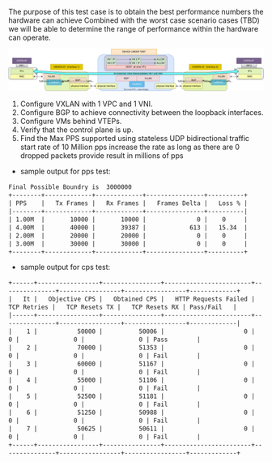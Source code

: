 The purpose of this test case is to obtain the best performance numbers the hardware can achieve
Combined with the worst case scenario cases (TBD) we will be able to determine the range of performance within the hardware can operate.

![vxlan_1vpc_1ip](../../../images/test_vxlan_1vpc_1ip.svg)

1. Configure VXLAN with 1 VPC and 1 VNI.
2. Configure BGP to achieve connectivity between the loopback interfaces.
3. Configure VMs behind VTEPs.
4. Verify that the control plane is up.
5. Find the Max PPS supported using stateless UDP bidirectional traffic
	start rate of 10 Million pps
	increase the rate as long as there are 0 dropped packets
	provide result in millions of pps


- sample output for pps test:
```
Final Possible Boundry is  3000000
+--------+-------------+-------------+----------------+----------+
| PPS    |   Tx Frames |   Rx Frames |   Frames Delta |   Loss % |
|--------+-------------+-------------+----------------+----------|
| 1.00M  |       10000 |       10000 |              0 |    0     |
| 4.00M  |       40000 |       39387 |            613 |   15.34  |
| 2.00M  |       20000 |       20000 |              0 |    0     |
| 3.00M  |       30000 |       30000 |              0 |    0     |
+--------+-------------+-------------+----------------+----------+
```



- sample output for cps test:
```
+------+-----------------+----------------+------------------------+---------------+-----------------+-----------------+-------------+
|   It |   Objective CPS |   Obtained CPS |   HTTP Requests Failed |   TCP Retries |   TCP Resets TX |   TCP Resets RX | Pass/Fail   |
|------+-----------------+----------------+------------------------+---------------+-----------------+-----------------+-------------|
|    1 |      	   50000 |          50006 |                      0 |             0 |               0 |               0 | Pass        |
|    2 |      	   70000 |          51353 |                      0 |             0 |               0 |               0 | Fail        |
|    3 |           60000 |          51167 |                      0 |             0 |               0 |               0 | Fail        |
|    4 |           55000 |          51106 |                      0 |             0 |               0 |               0 | Fail        |
|    5 |           52500 |          51181 |                      0 |             0 |               0 |               0 | Fail        |
|    6 |           51250 |          50988 |                      0 |             0 |               0 |               0 | Fail        |
|    7 |           50625 |          50611 |                      0 |             0 |               0 |               0 | Fail        |
+------+-----------------+----------------+------------------------+---------------+-----------------+-----------------+-------------+
```
